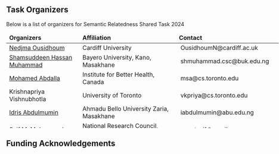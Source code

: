 ## Task Organizers

<p>Below is a list of organizers for Semantic Relatedness Shared Task 2024</p>
<table style="height: 255px; width: 731px;">
<thead>
<tr>
<td><strong>Organizers</strong></td>
<td><strong>Affiliation</strong></td>
<td><strong>Contact</strong></td>
</tr>
</thead>
<tbody>

<tr>
<td><a href="https://nedjmaou.github.io">Nedjma Ousidhoum</a></td>
<td>Cardiff University </td>
<td>&nbsp;OusidhoumN@cardiff.ac.uk</td>
</tr>

<tr>
<td><a href="https://shmuhammadd.github.io">Shamsuddeen Hassan Muhammad</a></td>
<td>Bayero University, Kano, Masakhane</td>
<td>&nbsp;shmuhammad.csc@buk.edu.ng</td>
</tr>

<tr>
<td><a href="https://www.cs.toronto.edu/~msa/">Mohamed Abdalla</a></td>
<td>Institute for Better Health, Canada</td>
<td>&nbsp;msa@cs.toronto.edu</td>
</tr>

<tr>
<td><a href="https://priya22.github.io"></a>Krishnapriya Vishnubhotla</td>
<td>University of Toronto</td>
<td>&nbsp;vkpriya@cs.toronto.edu</td>
</tr>


<tr>
<td><a href="https://www.hausanlp.org/author/idris-abdulmuminu/">Idris Abdulmumin</a></td>
<td>Ahmadu Bello University Zaria, Masakhane</td>
<td>&nbsp;iabdulmumin@abu.edu.ng</td>
</tr>

<tr>
<td><a href="https://www.saifmohammad.com/">Saif M. Mohammad</a></td>
<td>National Research Council, Canada</td>
<td>&nbsp;uvgotsaif@gmail.com</td>
</tr>

<tr>
<td><a href="https://seyyaw.github.io">Seid Muhie Yimam</a></td>
<td>Universit&auml;t Hamburg, Hamburg; Masakhane&nbsp; &nbsp;</td>
<td>&nbsp;seid.muhie.yimam@uni-hamburg.de</td>
</tr>

<tr>
<td><a href="https://vgaraujov.github.io">Vladimir Araujo</a></td>
<td> Pontificia Universidad Católica de Chile and KU Leuven</td>
<td>&nbsp;vgaraujov@uc.cl</td>
</tr>

<tr>
<td><a href="https://belomeriem.github.io">Meriem Beloucif</a></td>
<td>Uppsala University</td>
<td>&nbsp;meriem.beloucif@lingfil.uu.se</td>
</tr>


<tr>
<td><a href="http://solorio.uh.edu">Thamar Solorio</a></td>
<td> University of Houston</td>
<td>&nbsp;thamar.solorio@gmail.com</td>
</tr>




<tr>
<td><a href="https://belomeriem.github.io">Organizer</a></td>
<td> University</td>
<td>&nbsp;mail</td>
</tr>



<tr>
<td><a href="https://belomeriem.github.io">Meriem Beloucif</a></td>
<td> University</td>
<td>&nbsp;mail</td>
</tr>


</tbody>
</table>

## **Funding Acknowledgements**

